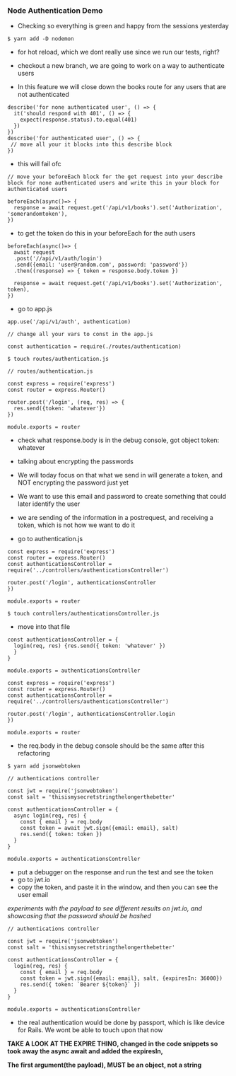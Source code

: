 ### Node Authentication Demo

- Checking so everything is green and happy from the sessions yesterday

```
$ yarn add -D nodemon
```
- for hot reload, which we dont really use since we run our tests, right?

- checkout a new branch, we are going to work on a way to authenticate users
- In this feature we will close down the books route for any users that are not authenticated 

```
describe('for none authenticated user', () => {
  it('should respond with 401', () => {
    expect(response.status).to.equal(401)
  })
})
describe('for authenticated user', () => {
 // move all your it blocks into this describe block
})
```
- this will fail ofc
```
// move your beforeEach block for the get request into your describe block for none authenticated users and write this in your block for authenticated users

beforeEach(async()=> {
  response = await request.get('/api/v1/books').set('Authorization', 'somerandomtoken'), 
})
```
- to get the token do this in your beforeEach for the auth users

```
beforeEach(async()=> {
  await request
  .post('//api/v1/auth/login')
  .send({email: 'user@random.com', password: 'password'})
  .then((response) => { token = response.body.token })

  response = await request.get('/api/v1/books').set('Authorization', token), 
})
```
- go to app.js
```
app.use('/api/v1/auth', authentication)

// change all your vars to const in the app.js

const authentication = require(./routes/authentication)
```
```
$ touch routes/authentication.js
```
```
// routes/authentication.js

const express = require('express')
const router = express.Router()

router.post('/login', (req, res) => {
  res.send({token: 'whatever'})
})

module.exports = router
```
- check what response.body is in the debug console, got object token: whatever

- talking about encrypting the passwords
- We will today focus on that what we send in will generate a token, and NOT encrypting the password just yet
- We want to use this email and password to create something that could later identify the user

- we are sending of the information in a postrequest, and receiving a token, which is not how we want to do it 
- go to authentication.js 
```
const express = require('express')
const router = express.Router()
const authenticationsController = require('../controllers/authenticationsController')

router.post('/login', authenticationsController
})

module.exports = router
```
```
$ touch controllers/authenticationsController.js
```
- move into that file
```
const authenticationsController = {
  login(req, res) {res.send({ token: 'whatever' })
  }
}

module.exports = authenticationsController
```

```
const express = require('express')
const router = express.Router()
const authenticationsController = require('../controllers/authenticationsController')

router.post('/login', authenticationsController.login
})

module.exports = router
```
- the req.body in the debug console should be the same after this refactoring 
```
$ yarn add jsonwebtoken
```
```
// authentications controller

const jwt = require('jsonwebtoken')
const salt = 'thisismysecretstringthelongerthebetter'

const authenticationsController = {
  async login(req, res) {
    const { email } = req.body 
    const token = await jwt.sign({email: email}, salt)
    res.send({ token: token })
  }
}

module.exports = authenticationsController
```
- put a debugger on the response and run the test and see the token
- go to jwt.io 
- copy the token, and paste it in the window, and then you can see the user email

*experiments with the payload to see different results on jwt.io, and showcasing that the password should be hashed*

```
// authentications controller

const jwt = require('jsonwebtoken')
const salt = 'thisismysecretstringthelongerthebetter'

const authenticationsController = {
  login(req, res) {
    const { email } = req.body 
    const token = jwt.sign({email: email}, salt, {expiresIn: 36000})
    res.send({ token: `Bearer ${token}` })
  }
}

module.exports = authenticationsController
```
- the real authentication would be done by passport, which is like device for Rails. We wont be able to touch upon that now

**TAKE A LOOK AT THE EXPIRE THING, changed in the code snippets so took away the async await and added the expiresIn,**

**The first argument(the payload), MUST be an object, not a string**
